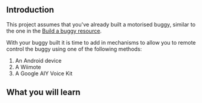 ## Introduction

This project assumes that you've already built a motorised buggy, similar to the one in the [Build a buggy resource](../build-a-buggy).

With your buggy built it is time to add in mechanisms to allow you to remote control the buggy using one of the following methods:

1. An Android device
2. A Wiimote
3. A Google AIY Voice Kit

## What you will learn
